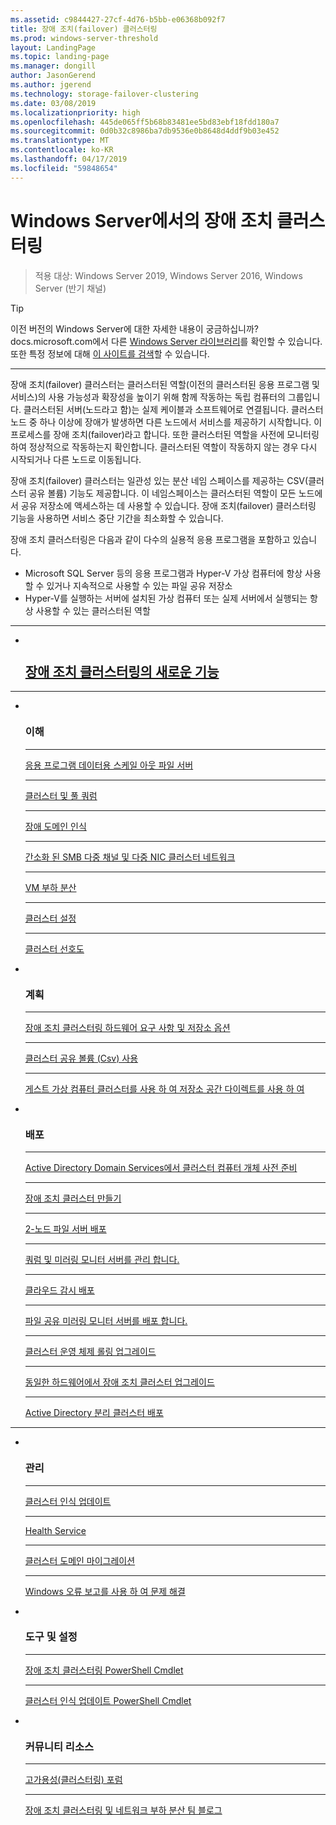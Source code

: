 ```yaml
---
ms.assetid: c9844427-27cf-4d76-b5bb-e06368b092f7
title: 장애 조치(failover) 클러스터링
ms.prod: windows-server-threshold
layout: LandingPage
ms.topic: landing-page
ms.manager: dongill
author: JasonGerend
ms.author: jgerend
ms.technology: storage-failover-clustering
ms.date: 03/08/2019
ms.localizationpriority: high
ms.openlocfilehash: 445de065ff5b68b83481ee5bd83ebf18fdd180a7
ms.sourcegitcommit: 0d0b32c8986ba7db9536e0b8648d4ddf9b03e452
ms.translationtype: MT
ms.contentlocale: ko-KR
ms.lasthandoff: 04/17/2019
ms.locfileid: "59848654"
---
```

# <a name="failover-clustering-in-windows-server"></a>Windows Server에서의 장애 조치 클러스터링

> 적용 대상: Windows Server 2019, Windows Server 2016, Windows Server (반기 채널)

>[!TIP]
> 이전 버전의 Windows Server에 대한 자세한 내용이 궁금하십니까? docs.microsoft.com에서 다른 [Windows Server 라이브러리](/previous-versions/windows/)를 확인할 수 있습니다. 또한 특정 정보에 대해 [이 사이트를 검색](https://docs.microsoft.com/search/index?search=Windows+Server&dataSource=previousVersions)할 수 있습니다.

<hr />

장애 조치(failover) 클러스터는 클러스터된 역할(이전의 클러스터된 응용 프로그램 및 서비스)의 사용 가능성과 확장성을 높이기 위해 함께 작동하는 독립 컴퓨터의 그룹입니다. 클러스터된 서버(노드라고 함)는 실제 케이블과 소프트웨어로 연결됩니다. 클러스터 노드 중 하나 이상에 장애가 발생하면 다른 노드에서 서비스를 제공하기 시작합니다. 이 프로세스를 장애 조치(failover)라고 합니다. 또한 클러스터된 역할을 사전에 모니터링하여 정상적으로 작동하는지 확인합니다. 클러스터된 역할이 작동하지 않는 경우 다시 시작되거나 다른 노드로 이동됩니다.

장애 조치(failover) 클러스터는 일관성 있는 분산 네임 스페이스를 제공하는 CSV(클러스터 공유 볼륨) 기능도 제공합니다. 이 네임스페이스는 클러스터된 역할이 모든 노드에서 공유 저장소에 액세스하는 데 사용할 수 있습니다. 장애 조치(failover) 클러스터링 기능을 사용하면 서비스 중단 기간을 최소화할 수 있습니다.

장애 조치 클러스터링은 다음과 같이 다수의 실용적 응용 프로그램을 포함하고 있습니다.
* Microsoft SQL Server 등의 응용 프로그램과 Hyper-V 가상 컴퓨터에 항상 사용할 수 있거나 지속적으로 사용할 수 있는 파일 공유 저장소
* Hyper-V를 실행하는 서버에 설치된 가상 컴퓨터 또는 실제 서버에서 실행되는 항상 사용할 수 있는 클러스터된 역할

<hr />

<ul class="cardsF panelContent">
<li>
                         <div class="cardSize">
                                <div class="cardPadding">
                                    <div class="card">
                                        <div class="cardImageOuter">
                                            <div class="cardImage">
                                                <img src="../media/i-whats-new.svg" alt="" />
                                            </div>
                                        </div>
                                        <div class="cardText">
                                        <h2><a href="whats-new-in-failover-clustering.md">장애 조치 클러스터링의 새로운 기능</a></h2>
                                        </div>
                                    </div>
                                </div>
                             </div>
                          </a>
                        </li>
                     </ul>
<HR />

<ul class="cardsF panelContent">

<li>
                         <div class="cardSize">
                                <div class="cardPadding">
                                    <div class="card">
                                        <div class="cardImageOuter">
                                            <div class="cardImage">
                                                <img src="../media/i-cluster.svg" alt="" />
                                            </div>
                                        </div>
                                        <div class="cardText">
                                        <h3>이해</h3>
<HR />
                                        <p><a href="sofs-overview.md">응용 프로그램 데이터용 스케일 아웃 파일 서버</a></p>
<HR />
                                        <p><a href="../storage/storage-spaces/understand-quorum.md">클러스터 및 풀 쿼럼</a></p>
<HR />
                                        <p><a href="fault-domains.md">장애 도메인 인식</a></p>
<HR />
                                        <p><a href="smb-multichannel.md">간소화 된 SMB 다중 채널 및 다중 NIC 클러스터 네트워크</a></p>
<HR />
                                        <p><a href="vm-load-balancing-overview.md">VM 부하 분산</a></p>
<HR />
                                        <p><a href="../storage/storage-spaces/cluster-sets.md">클러스터 설정</a></p>
<HR />
                                        <p><a href="cluster-affinity.md">클러스터 선호도</a></p>
                                        </div>
                                    </div>
                                </div>
                            </div>
                          </a>
                        </li>

<li>
                         <div class="cardSize">
                                <div class="cardPadding">
                                    <div class="card">
                                        <div class="cardImageOuter">
                                            <div class="cardImage">
                                                <img src="../media/i-cluster.svg" alt="" />
                                            </div>
                                        </div>
                                        <div class="cardText">
                                        <h3>계획</h3>
<HR />
                                        <p><a href="clustering-requirements.md">장애 조치 클러스터링 하드웨어 요구 사항 및 저장소 옵션</a></p>
<HR />
                                        <p><a href="failover-cluster-csvs.md">클러스터 공유 볼륨 (Csv) 사용</a></p>               
<HR />
                                        <p><a href="../storage/storage-spaces/storage-spaces-direct-in-vm.md">게스트 가상 컴퓨터 클러스터를 사용 하 여 저장소 공간 다이렉트를 사용 하 여</a></p>
                                        </div>
                                    </div>
                                </div>
                            </div>
                          </a>
                        </li>
<li>
                         <div class="cardSize">
                                <div class="cardPadding">
                                    <div class="card">
                                        <div class="cardImageOuter">
                                            <div class="cardImage">
                                                <img src="../media/i-cluster.svg" alt="" />
                                            </div>
                                        </div>
                                        <div class="cardText">
                                        <h3>배포</a></h3> 
<HR />
                                        <p><a href="prestage-cluster-adds.md">Active Directory Domain Services에서 클러스터 컴퓨터 개체 사전 준비</a></p>
<HR />
                                        <p><a href="create-failover-cluster.md">장애 조치 클러스터 만들기</a></p> 
<HR />
                                        <p><a href="deploy-two-node-clustered-file-server.md">2-노드 파일 서버 배포</a></p> 
<HR />
                                        <p><a href="manage-cluster-quorum.md">쿼럼 및 미러링 모니터 서버를 관리 합니다.</a></p> 
<HR />
                                        <p><a href="deploy-cloud-witness.md">클라우드 감시 배포</a></p>
<HR />
                                        <p><a href="file-share-witness.md">파일 공유 미러링 모니터 서버를 배포 합니다.</a></p>
<HR />
                                        <p><a href="cluster-operating-system-rolling-upgrade.md">클러스터 운영 체제 롤링 업그레이드</a></p> 
<HR />
                                        <p><a href="upgrade-option-same-hardware.md">동일한 하드웨어에서 장애 조치 클러스터 업그레이드</a></p>
<HR />
                                        <p><a href="https://docs.microsoft.com/previous-versions/windows/it-pro/windows-server-2012-R2-and-2012/dn265970\(v%3dws.11\)">Active Directory 분리 클러스터 배포</a></p>
                                        </div>
                                    </div>
                                </div>
                            </div>
                          </a>
                        </li>
                     </ul>
<HR />
<ul class="cardsF panelContent">
<li>
                         <div class="cardSize">
                                <div class="cardPadding">
                                    <div class="card">
                                        <div class="cardImageOuter">
                                            <div class="cardImage">
                                                <img src="../media/i-cluster.svg" alt="" />
                                            </div>
                                        </div>
                                        <div class="cardText">
                                        <h3>관리</h3>
<HR />
                                        <p><a href="cluster-aware-updating.md">클러스터 인식 업데이트</a></p> 
<HR />
                                        <p><a href="health-service-overview.md">Health Service</a></p>
<HR />
                                        <p><a href="cluster-domain-migration.md">클러스터 도메인 마이그레이션</a></p>
<HR />
                                        <p><a href="troubleshooting-using-wer-reports.md">Windows 오류 보고를 사용 하 여 문제 해결</a></p> 
                                        </div>
                                    </div>
                                </div>
                            </div>
                          </a>
                        </li>
<li>
                         <div class="cardSize">
                                <div class="cardPadding">
                                    <div class="card">
                                        <div class="cardImageOuter">
                                            <div class="cardImage">
                                                <img src="../media/i-cluster.svg" alt="" />
                                            </div>
                                        </div>
                                        <div class="cardText">
                                        <h3>도구 및 설정</a></h3>
<HR />
                                        <p><a href="https://docs.microsoft.com/powershell/module/failoverclusters/?view=win10-ps">장애 조치 클러스터링 PowerShell Cmdlet</a></p> 
<HR />
                                        <p><a href="https://docs.microsoft.com/powershell/module/clusterawareupdating/?view=win10-ps">클러스터 인식 업데이트 PowerShell Cmdlet</a></p> 
                                        </div>
                                    </div>
                                </div>
                            </div>
                          </a>
                        </li>
<li>
                         <div class="cardSize">
                                <div class="cardPadding">
                                    <div class="card">
                                        <div class="cardImageOuter">
                                            <div class="cardImage">
                                                <img src="../media/i-cluster.svg" alt="" />
                                            </div>
                                        </div>
                                        <div class="cardText">
                                        <h3>커뮤니티 리소스</a></h3>
<HR />
                                        <p><a href="https://go.microsoft.com/fwlink/p/?LinkId=230641">고가용성(클러스터링) 포럼</a></p> 
<HR />
                                        <p><a href="http://blogs.msdn.com/b/clustering/">장애 조치 클러스터링 및 네트워크 부하 분산 팀 블로그</a></p> 
                                        </div>
                                    </div>
                                </div>
                            </div>
                          </a>
                        </li>
</ul>

